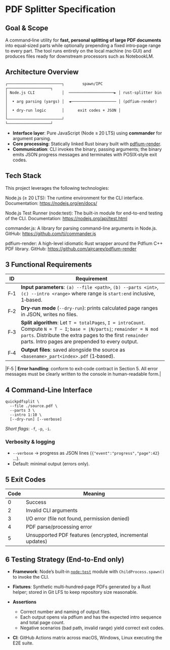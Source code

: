 # PDF Splitter Specification

## Goal & Scope

A command‑line utility for **fast, personal splitting of large PDF documents** into equal‑sized parts while optionally prepending a fixed intro‑page range to every part. The tool runs entirely on the local machine (no GUI) and produces files ready for downstream processors such as NotebookLM.


## Architecture Overview

```text
┌────────────────────────┐        spawn/IPC       ┌───────────────────┐
│ Node.js CLI            │  ────────────────────► │ rust-splitter bin │
│  • arg parsing (yargs) │  ◄──────────────────── │ (pdfium-render)   │
│  • dry‑run logic       │      exit codes + JSON │                   │
└────────────────────────┘                         └───────────────────┘
```

* **Interface layer**: Pure JavaScript (Node ≥ 20 LTS) using **commander** for argument parsing.
* **Core processing**: Statically linked Rust binary built with [pdfium-render](https://github.com/ajrcarey/pdfium-render).
* **Communication**: CLI invokes the binary, passing arguments; the binary emits JSON progress messages and terminates with POSIX‑style exit codes.

## Tech Stack

This project leverages the following technologies:

Node.js (≥ 20 LTS): The runtime environment for the CLI interface.
Documentation: https://nodejs.org/en/docs/

Node.js Test Runner (node:test): The built-in module for end-to-end testing of the CLI.
Documentation: https://nodejs.org/api/test.html

commander.js: A library for parsing command-line arguments in Node.js.
GitHub: https://github.com/tj/commander.js

pdfium-render: A high-level idiomatic Rust wrapper around the Pdfium C++ PDF library.
GitHub: https://github.com/ajrcarey/pdfium-render

## 3 Functional Requirements

| ID  | Requirement                                                                                                                                                                                                                            |
| --- | -------------------------------------------------------------------------------------------------------------------------------------------------------------------------------------------------------------------------------------- |
| F‑1 | **Input parameters**: `(a) --file <path>`, `(b) --parts <int>`, `(c) --intro <range>` where range is `start:end` inclusive, 1‑based.                                                                                                   |
| F‑2 | **Dry‑run mode** (`--dry-run`): prints calculated page ranges in JSON, writes no files.                                                                                                                                                |
| F‑3 | **Split algorithm**: Let `T = totalPages`, `I = introCount`. Compute `N = T − I`; `base = ⌊N/parts⌋`; `remainder = N mod parts`. Distribute the extra pages to the first `remainder` parts. Intro pages are prepended to every output. |
| F‑4 | **Output files**: saved alongside the source as `<basename>_part<index>.pdf` (1‑based).                                                                                                                                                |

|F‑5 | **Error handling**: conform to exit‑code contract in Section 5. All error messages must be clearly written to the console in human-readable form.|

## 4 Command‑Line Interface

```
quickpdfsplit \
  --file ./source.pdf \
  --parts 3 \
  --intro 1:10 \
  [--dry-run] [--verbose]
```

*Short flags*: `-f`, `-p`, `-i`.

### Verbosity & logging

* `--verbose` → progress as JSON lines (`{"event":"progress","page":42}` …).
* Default: minimal output (errors only).

## 5 Exit Codes

| Code | Meaning                                                   |
| ---- | --------------------------------------------------------- |
| 0    | Success                                                   |
| 2    | Invalid CLI arguments                                     |
| 3    | I/O error (file not found, permission denied)             |
| 4    | PDF parse/processing error                                |
| 5    | Unsupported PDF features (encrypted, incremental updates) |



## 6 Testing Strategy (End‑to‑End only)

* **Framework**: Node’s built‑in [`node:test`](https://nodejs.org/api/test.html) module with `ChildProcess.spawn()` to invoke the CLI.
* **Fixtures**: Synthetic multi‑hundred‑page PDFs generated by a Rust helper; stored in Git LFS to keep repository size reasonable.
* **Assertions**

  * Correct number and naming of output files.
  * Each output opens via pdfium and has the expected intro sequence and total page count.
  * Negative scenarios (bad path, invalid range) yield correct exit codes.
* **CI**: GitHub Actions matrix across macOS, Windows, Linux executing the E2E suite.


